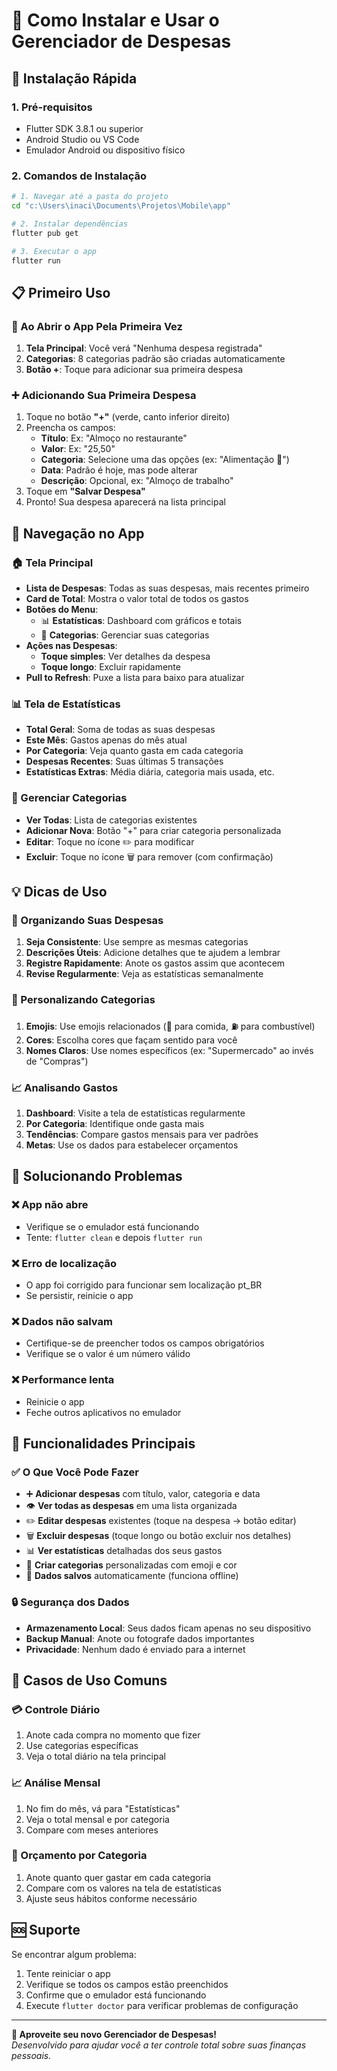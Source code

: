 # 📱 Como Instalar e Usar o Gerenciador de Despesas

## 🚀 Instalação Rápida

### 1. Pré-requisitos
- Flutter SDK 3.8.1 ou superior
- Android Studio ou VS Code
- Emulador Android ou dispositivo físico

### 2. Comandos de Instalação
```bash
# 1. Navegar até a pasta do projeto
cd "c:\Users\inaci\Documents\Projetos\Mobile\app"

# 2. Instalar dependências
flutter pub get

# 3. Executar o app
flutter run
```

## 📋 Primeiro Uso

### 🎯 Ao Abrir o App Pela Primeira Vez
1. **Tela Principal**: Você verá "Nenhuma despesa registrada"
2. **Categorias**: 8 categorias padrão são criadas automaticamente
3. **Botão +**: Toque para adicionar sua primeira despesa

### ➕ Adicionando Sua Primeira Despesa
1. Toque no botão **"+"** (verde, canto inferior direito)
2. Preencha os campos:
   - **Título**: Ex: "Almoço no restaurante"
   - **Valor**: Ex: "25,50"
   - **Categoria**: Selecione uma das opções (ex: "Alimentação 🍕")
   - **Data**: Padrão é hoje, mas pode alterar
   - **Descrição**: Opcional, ex: "Almoço de trabalho"
3. Toque em **"Salvar Despesa"**
4. Pronto! Sua despesa aparecerá na lista principal

## 🧭 Navegação no App

### 🏠 Tela Principal
- **Lista de Despesas**: Todas as suas despesas, mais recentes primeiro
- **Card de Total**: Mostra o valor total de todos os gastos
- **Botões do Menu**:
  - 📊 **Estatísticas**: Dashboard com gráficos e totais
  - 📁 **Categorias**: Gerenciar suas categorias
- **Ações nas Despesas**:
  - **Toque simples**: Ver detalhes da despesa
  - **Toque longo**: Excluir rapidamente
- **Pull to Refresh**: Puxe a lista para baixo para atualizar

### 📊 Tela de Estatísticas
- **Total Geral**: Soma de todas as suas despesas
- **Este Mês**: Gastos apenas do mês atual
- **Por Categoria**: Veja quanto gasta em cada categoria
- **Despesas Recentes**: Suas últimas 5 transações
- **Estatísticas Extras**: Média diária, categoria mais usada, etc.

### 📁 Gerenciar Categorias
- **Ver Todas**: Lista de categorias existentes
- **Adicionar Nova**: Botão "+" para criar categoria personalizada
- **Editar**: Toque no ícone ✏️ para modificar
- **Excluir**: Toque no ícone 🗑️ para remover (com confirmação)

## 💡 Dicas de Uso

### 🎯 Organizando Suas Despesas
1. **Seja Consistente**: Use sempre as mesmas categorias
2. **Descrições Úteis**: Adicione detalhes que te ajudem a lembrar
3. **Registre Rapidamente**: Anote os gastos assim que acontecem
4. **Revise Regularmente**: Veja as estatísticas semanalmente

### 🎨 Personalizando Categorias
1. **Emojis**: Use emojis relacionados (🍕 para comida, ⛽ para combustível)
2. **Cores**: Escolha cores que façam sentido para você
3. **Nomes Claros**: Use nomes específicos (ex: "Supermercado" ao invés de "Compras")

### 📈 Analisando Gastos
1. **Dashboard**: Visite a tela de estatísticas regularmente
2. **Por Categoria**: Identifique onde gasta mais
3. **Tendências**: Compare gastos mensais para ver padrões
4. **Metas**: Use os dados para estabelecer orçamentos

## 🔧 Solucionando Problemas

### ❌ App não abre
- Verifique se o emulador está funcionando
- Tente: `flutter clean` e depois `flutter run`

### ❌ Erro de localização
- O app foi corrigido para funcionar sem localização pt_BR
- Se persistir, reinicie o app

### ❌ Dados não salvam
- Certifique-se de preencher todos os campos obrigatórios
- Verifique se o valor é um número válido

### ❌ Performance lenta
- Reinicie o app
- Feche outros aplicativos no emulador

## 📱 Funcionalidades Principais

### ✅ O Que Você Pode Fazer
- ➕ **Adicionar despesas** com título, valor, categoria e data
- 👁️ **Ver todas as despesas** em uma lista organizada
- ✏️ **Editar despesas** existentes (toque na despesa → botão editar)
- 🗑️ **Excluir despesas** (toque longo ou botão excluir nos detalhes)
- 📊 **Ver estatísticas** detalhadas dos seus gastos
- 🎨 **Criar categorias** personalizadas com emoji e cor
- 💾 **Dados salvos** automaticamente (funciona offline)

### 🔒 Segurança dos Dados
- **Armazenamento Local**: Seus dados ficam apenas no seu dispositivo
- **Backup Manual**: Anote ou fotografe dados importantes
- **Privacidade**: Nenhum dado é enviado para a internet

## 🎯 Casos de Uso Comuns

### 💳 Controle Diário
1. Anote cada compra no momento que fizer
2. Use categorias específicas
3. Veja o total diário na tela principal

### 📈 Análise Mensal
1. No fim do mês, vá para "Estatísticas"
2. Veja o total mensal e por categoria
3. Compare com meses anteriores

### 🎯 Orçamento por Categoria
1. Anote quanto quer gastar em cada categoria
2. Compare com os valores na tela de estatísticas
3. Ajuste seus hábitos conforme necessário

## 🆘 Suporte

Se encontrar algum problema:
1. Tente reiniciar o app
2. Verifique se todos os campos estão preenchidos
3. Confirme que o emulador está funcionando
4. Execute `flutter doctor` para verificar problemas de configuração

---

**💚 Aproveite seu novo Gerenciador de Despesas!**  
*Desenvolvido para ajudar você a ter controle total sobre suas finanças pessoais.*
